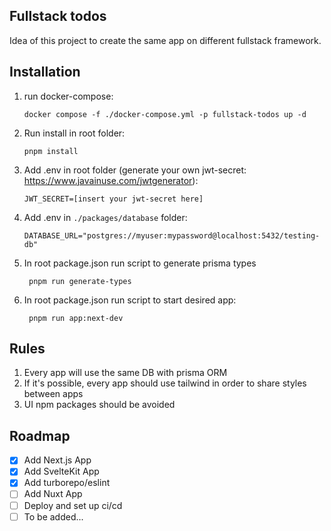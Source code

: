 ## Fullstack todos

Idea of this project to create the same app on different fullstack framework.

## Installation

1. run docker-compose:
   ``` shell
   docker compose -f ./docker-compose.yml -p fullstack-todos up -d
    ```
2. Run install in root folder:
    ``` shell
    pnpm install
    ```
3. Add .env in root folder (generate your own jwt-secret: https://www.javainuse.com/jwtgenerator):   
    ```
    JWT_SECRET=[insert your jwt-secret here]
    ```
4. Add .env in `./packages/database` folder:
    ```
    DATABASE_URL="postgres://myuser:mypassword@localhost:5432/testing-db"
    ```
5. In root package.json run script to generate prisma types
   ``` shell
    pnpm run generate-types
    ```
6. In root package.json run script to start desired app:
   ``` shell
    pnpm run app:next-dev
    ```

## Rules

1. Every app will use the same DB with prisma ORM
2. If it's possible, every app should use tailwind in order to share styles between apps
3. UI npm packages should be avoided

## Roadmap

- [x] Add Next.js App
- [x] Add SvelteKit App
- [x] Add turborepo/eslint
- [ ] Add Nuxt App
- [ ] Deploy and set up ci/cd
- [ ] To be added...
